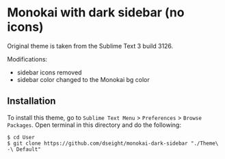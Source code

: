 # Monokai with dark sidebar (no icons)

Original theme is taken from the Sublime Text 3 build 3126.

Modifications:
- sidebar icons removed
- sidebar color changed to the Monokai bg color

## Installation

To install this theme, go to `Sublime Text Menu` > `Preferences` > `Browse Packages`. Open terminal in this directory and do the following:

    $ cd User
    $ git clone https://github.com/dseight/monokai-dark-sidebar "./Theme\ -\ Default"

